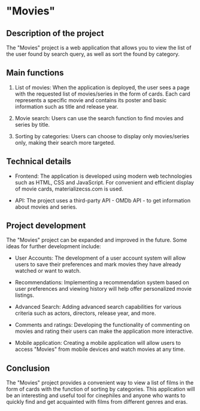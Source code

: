 # "Movies"

## Description of the project

The "Movies" project is a web application that allows you to view the list of the user found by search query, as well as sort the found by category.

## Main functions

1. List of movies: When the application is deployed, the user sees a page with the requested list of movies/series in the form of cards. Each card represents a specific movie and contains its poster and basic information such as title and release year.

2. Movie search: Users can use the search function to find movies and series by title.

3. Sorting by categories: Users can choose to display only movies/series only, making their search more targeted.

## Technical details

- Frontend: The application is developed using modern web technologies such as HTML, CSS and JavaScript. For convenient and efficient display of movie cards, materializecss.com is used.

- API: The project uses a third-party API - OMDb API - to get information about movies and series.

## Project development

The "Movies" project can be expanded and improved in the future. Some ideas for further development include:

- User Accounts: The development of a user account system will allow users to save their preferences and mark movies they have already watched or want to watch.

- Recommendations: Implementing a recommendation system based on user preferences and viewing history will help offer personalized movie listings.

- Advanced Search: Adding advanced search capabilities for various criteria such as actors, directors, release year, and more.

- Comments and ratings: Developing the functionality of commenting on movies and rating their users can make the application more interactive.

- Mobile application: Creating a mobile application will allow users to access "Movies" from mobile devices and watch movies at any time.

## Conclusion

The "Movies" project provides a convenient way to view a list of films in the form of cards with the function of sorting by categories. This application will be an interesting and useful tool for cinephiles and anyone who wants to quickly find and get acquainted with films from different genres and eras.
